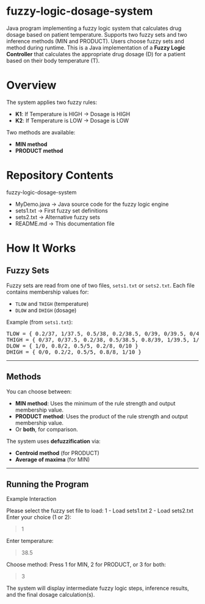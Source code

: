 # fuzzy-logic-dosage-system
Java program implementing a fuzzy logic system that calculates drug dosage based on patient temperature. Supports two fuzzy sets and two inference methods (MIN and PRODUCT). Users choose fuzzy sets and method during runtime.
This is a Java implementation of a **Fuzzy Logic Controller** that calculates the appropriate drug dosage (D) for a patient based on their body temperature (T).

# Overview
The system applies two fuzzy rules:

- **K1**: If Temperature is HIGH → Dosage is HIGH
- **K2**: If Temperature is LOW → Dosage is LOW

Two methods are available:
- **MIN method**
- **PRODUCT method**

# Repository Contents
fuzzy-logic-dosage-system
- MyDemo.java → Java source code for the fuzzy logic engine
- sets1.txt → First fuzzy set definitions
- sets2.txt → Alternative fuzzy sets
- README.md → This documentation file

# How It Works

## Fuzzy Sets
Fuzzy sets are read from one of two files, `sets1.txt` or `sets2.txt`. Each file contains membership values for:
- `TLOW` and `THIGH` (temperature)
- `DLOW` and `DHIGH` (dosage)

Example (from `sets1.txt`):

<pre>TLOW = { 0.2/37, 1/37.5, 0.5/38, 0.2/38.5, 0/39, 0/39.5, 0/40 }
THIGH = { 0/37, 0/37.5, 0.2/38, 0.5/38.5, 0.8/39, 1/39.5, 1/40 }
DLOW = { 1/0, 0.8/2, 0.5/5, 0.2/8, 0/10 }
DHIGH = { 0/0, 0.2/2, 0.5/5, 0.8/8, 1/10 }</pre>

---

## Methods
You can choose between:
- **MIN method**: Uses the minimum of the rule strength and output membership value.
- **PRODUCT method**: Uses the product of the rule strength and output membership value.
- Or **both**, for comparison.

The system uses **defuzzification** via:
- **Centroid method** (for PRODUCT)
- **Average of maxima** (for MIN)

---

## Running the Program

Example Interaction

Please select the fuzzy set file to load:
  1 - Load sets1.txt
  2 - Load sets2.txt
Enter your choice (1 or 2):
> 1

Enter temperature:
> 38.5

Choose method:
Press 1 for MIN, 2 for PRODUCT, or 3 for both:
> 3

The system will display intermediate fuzzy logic steps, inference results, and the final dosage calculation(s).
